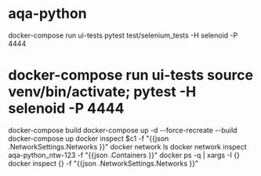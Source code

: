 # aqa-python
docker-compose run ui-tests pytest test/selenium_tests -H selenoid -P 4444
# docker-compose run ui-tests source venv/bin/activate; pytest -H selenoid -P 4444

docker-compose build
docker-compose up -d --force-recreate --build   
docker-compose up
docker inspect $c1 -f "{{json .NetworkSettings.Networks }}"
docker network ls
docker network inspect aqa-python_ntw-123 -f "{{json .Containers }}"
docker ps -q | xargs -I {} docker inspect {} -f "{{json .NetworkSettings.Networks }}"